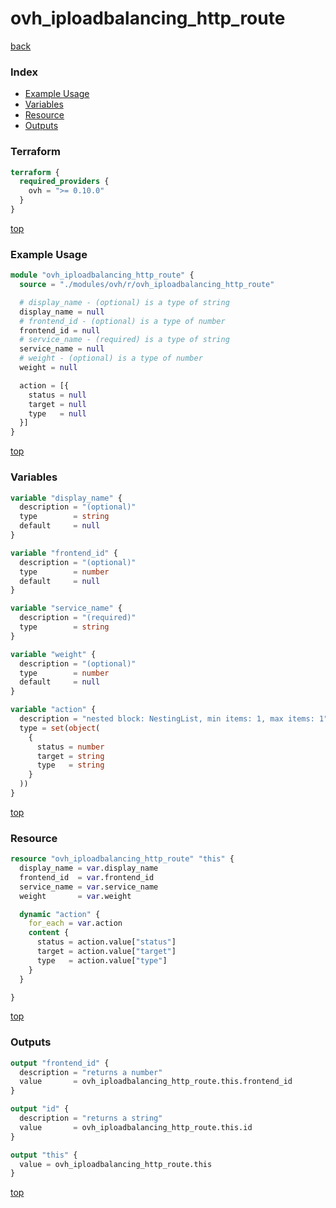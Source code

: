 # ovh_iploadbalancing_http_route

[back](../ovh.md)

### Index

- [Example Usage](#example-usage)
- [Variables](#variables)
- [Resource](#resource)
- [Outputs](#outputs)

### Terraform

```terraform
terraform {
  required_providers {
    ovh = ">= 0.10.0"
  }
}
```

[top](#index)

### Example Usage

```terraform
module "ovh_iploadbalancing_http_route" {
  source = "./modules/ovh/r/ovh_iploadbalancing_http_route"

  # display_name - (optional) is a type of string
  display_name = null
  # frontend_id - (optional) is a type of number
  frontend_id = null
  # service_name - (required) is a type of string
  service_name = null
  # weight - (optional) is a type of number
  weight = null

  action = [{
    status = null
    target = null
    type   = null
  }]
}
```

[top](#index)

### Variables

```terraform
variable "display_name" {
  description = "(optional)"
  type        = string
  default     = null
}

variable "frontend_id" {
  description = "(optional)"
  type        = number
  default     = null
}

variable "service_name" {
  description = "(required)"
  type        = string
}

variable "weight" {
  description = "(optional)"
  type        = number
  default     = null
}

variable "action" {
  description = "nested block: NestingList, min items: 1, max items: 1"
  type = set(object(
    {
      status = number
      target = string
      type   = string
    }
  ))
}
```

[top](#index)

### Resource

```terraform
resource "ovh_iploadbalancing_http_route" "this" {
  display_name = var.display_name
  frontend_id  = var.frontend_id
  service_name = var.service_name
  weight       = var.weight

  dynamic "action" {
    for_each = var.action
    content {
      status = action.value["status"]
      target = action.value["target"]
      type   = action.value["type"]
    }
  }

}
```

[top](#index)

### Outputs

```terraform
output "frontend_id" {
  description = "returns a number"
  value       = ovh_iploadbalancing_http_route.this.frontend_id
}

output "id" {
  description = "returns a string"
  value       = ovh_iploadbalancing_http_route.this.id
}

output "this" {
  value = ovh_iploadbalancing_http_route.this
}
```

[top](#index)